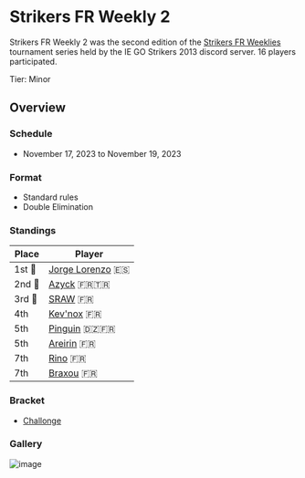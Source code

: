 # Strikers FR Weekly 2

Strikers FR Weekly 2 was the second edition of the [Strikers FR Weeklies](weeklymain.md) tournament series held by the IE GO Strikers 2013 discord server.
16 players participated.

Tier: Minor

## Overview

### Schedule
- November 17, 2023 to November 19, 2023

### Format
- Standard rules
- Double Elimination

### Standings

|Place|Player|
|-|-|
|1st :1st_place_medal:|[Jorge Lorenzo](../../players/spanish/jorge.md) :es:|
|2nd :2nd_place_medal:|[Azyck](../../players/french/azyck.md) :fr::tr:|
|3rd :3rd_place_medal:|[SRAW](../../players/french/sraw.md) :fr:|
|4th|[Kev'nox](../../players/french/kevnox.md) :fr:|
|5th|[Pinguin](../../players/french/pinguin.md) :algeria::fr:|
|5th|[Areirin](../../players/french/areirin.md) :fr:|
|7th|[Rino](../../players/french/rino.md) :fr:|
|7th|[Braxou](../../players/french/braxou.md) :fr:|

### Bracket
- [Challonge](https://challonge.com/inastweekle2)

### Gallery

![image](https://github.com/inabikarilibrary/inalib/assets/110833255/d4a10391-c36e-44b4-a116-0cd92341c053)
